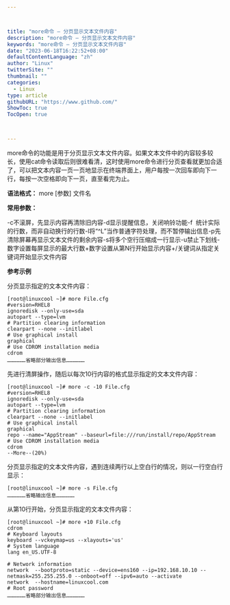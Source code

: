 ```yaml
---



title: "more命令 – 分页显示文本文件内容"
description: "more命令 – 分页显示文本文件内容"
keywords: "more命令 – 分页显示文本文件内容"
date: "2023-06-18T16:22:52+08:00"
defaultContentLanguage: "zh"
author: "Linux"
twitterSite: ""
thumbnail: ""
categories:
  - Linux
type: article
githubURL: "https://www.github.com/"
ShowToc: true
TocOpen: true



---
```


more命令的功能是用于分页显示文本文件内容。如果文本文件中的内容较多较长，使用cat命令读取后则很难看清，这时使用more命令进行分页查看就更加合适了，可以把文本内容一页一页地显示在终端界面上，用户每按一次回车即向下一行，每按一次空格即向下一页，直至看完为止。

**语法格式：** more [参数] 文件名

**常用参数：**

-c不滚屏，先显示内容再清除旧内容-d显示提醒信息，关闭响铃功能-f  统计实际的行数，而非自动换行的行数-l将“^L”当作普通字符处理，而不暂停输出信息-p先清除屏幕再显示文本文件的剩余内容-s将多个空行压缩成一行显示-u禁止下划线-数字设置每屏显示的最大行数+数字设置从第N行开始显示内容+/关键词从指定关键词开始显示文件内容

**参考示例**

分页显示指定的文本文件内容：

```
[root@linuxcool ~]# more File.cfg
#version=RHEL8
ignoredisk --only-use=sda
autopart --type=lvm
# Partition clearing information
clearpart --none --initlabel
# Use graphical install
graphical
# Use CDROM installation media
cdrom
………………省略部分输出信息………………
```

先进行清屏操作，随后以每次10行内容的格式显示指定的文本文件内容：

```
[root@linuxcool ~]# more -c -10 File.cfg
#version=RHEL8
ignoredisk --only-use=sda
autopart --type=lvm
# Partition clearing information
clearpart --none --initlabel
# Use graphical install
graphical
repo --name="AppStream" --baseurl=file:///run/install/repo/AppStream
# Use CDROM installation media
cdrom
--More--(20%)
```

分页显示指定的文本文件内容，遇到连续两行以上空白行的情况，则以一行空白行显示：

```
[root@linuxcool ~]# more -s File.cfg
………………省略输出信息………………
```

从第10行开始，分页显示指定的文本文件内容：

```
[root@linuxcool ~]# more +10 File.cfg
cdrom
# Keyboard layouts
keyboard --vckeymap=us --xlayouts='us'
# System language
lang en_US.UTF-8

# Network information
network  --bootproto=static --device=ens160 --ip=192.168.10.10 --netmask=255.255.255.0 --onboot=off --ipv6=auto --activate
network  --hostname=linuxcool.com
# Root password
………………省略部分输出信息………………
```